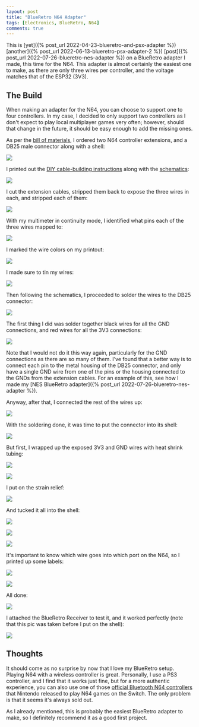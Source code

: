 ```yaml
---
layout: post
title: "BlueRetro N64 Adapter"
tags: [Electronics, BlueRetro, N64]
comments: true
---
```


This is [yet]({% post_url 2022-04-23-blueretro-and-psx-adapter %}) [another]({% post_url 2022-06-13-blueretro-psx-adapter-2 %}) [post]({% post_url 2022-07-26-blueretro-nes-adapter %}) on a BlueRetro adapter I made, this time for the N64. This adapter is almost certainly the easiest one to make, as there are only three wires per controller, and the voltage matches that of the ESP32 (3V3).

## The Build

When making an adapter for the N64, you can choose to support one to four controllers. In my case, I decided to only support two controllers as I don't expect to play local multiplayer games very often; however, should that change in the future, it should be easy enough to add the missing ones.

As per the [bill of materials](https://github.com/darthcloud/BlueRetro/wiki/BlueRetro-Cables-Build-Instructions#bill-of-materials-28), I ordered two N64 controller extensions, and a DB25 male connector along with a shell:

![](/assets/images/blueretro-n64-adapter/IMG_5895.jpg)

I printed out the [DIY cable-building instructions](https://github.com/darthcloud/BlueRetro/wiki/BlueRetro-Cables-Build-Instructions#diy-through-hole-15) along with the [schematics](https://github.com/darthcloud/BlueRetroHW/blob/master/DIY/N64.pdf):

![](/assets/images/blueretro-n64-adapter/IMG_5894.jpg)

I cut the extension cables, stripped them back to expose the three wires in each, and stripped each of them:

![](/assets/images/blueretro-n64-adapter/IMG_5897.jpg)

With my multimeter in continuity mode, I identified what pins each of the three wires mapped to:

![](/assets/images/blueretro-n64-adapter/IMG_5898.jpg)

I marked the wire colors on my printout:

![](/assets/images/blueretro-n64-adapter/IMG_5913.jpg)

I made sure to tin my wires:

![](/assets/images/blueretro-n64-adapter/IMG_5899.jpg)

Then following the schematics, I proceeded to solder the wires to the DB25 connector:

![](/assets/images/blueretro-n64-adapter/IMG_5903.jpg)

The first thing I did was solder together black wires for all the GND connections, and red wires for all the 3V3 connections:

![](/assets/images/blueretro-n64-adapter/IMG_5905.jpg)

Note that I would not do it this way again, particularly for the GND connections as there are so many of them. I've found that a better way is to connect each pin to the metal housing of the DB25 connector, and only have a single GND wire from one of the pins or the housing connected to the GNDs from the extension cables. For an example of this, see how I made my [NES BlueRetro adapter]({% post_url 2022-07-26-blueretro-nes-adapter %}).

Anyway, after that, I connected the rest of the wires up:

![](/assets/images/blueretro-n64-adapter/IMG_5907.jpg)

With the soldering done, it was time to put the connector into its shell:

![](/assets/images/blueretro-n64-adapter/IMG_5914.jpg)

But first, I wrapped up the exposed 3V3 and GND wires with heat shrink tubing:

![](/assets/images/blueretro-n64-adapter/IMG_5917.jpg)

![](/assets/images/blueretro-n64-adapter/IMG_5918.jpg)

I put on the strain relief:

![](/assets/images/blueretro-n64-adapter/IMG_5919.jpg)

And tucked it all into the shell:

![](/assets/images/blueretro-n64-adapter/IMG_5920.jpg)

![](/assets/images/blueretro-n64-adapter/IMG_5922.jpg)

![](/assets/images/blueretro-n64-adapter/IMG_5923.jpg)

It's important to know which wire goes into which port on the N64, so I printed up some labels:

![](/assets/images/blueretro-n64-adapter/IMG_5924.jpg)

![](/assets/images/blueretro-n64-adapter/IMG_5927.jpg)

All done:

![](/assets/images/blueretro-n64-adapter/IMG_5928.jpg)

I attached the BlueRetro Receiver to test it, and it worked perfectly (note that this pic was taken before I put on the shell):

![](/assets/images/blueretro-n64-adapter/IMG_5910.jpg)


## Thoughts

It should come as no surprise by now that I love my BlueRetro setup. Playing N64 with a wireless controller is great. Personally, I use a PS3 controller, and I find that it works just fine, but for a more authentic experience, you can also use one of those [official Bluetooth N64 controllers](https://www.nintendo.com/en-ca/store/products/nintendo-64-controller/) that Nintendo released to play N64 games on the Switch. The only problem is that it seems it's always sold out.

As I already mentioned, this is probably the easiest BlueRetro adapter to make, so I definitely recommend it as a good first project.
